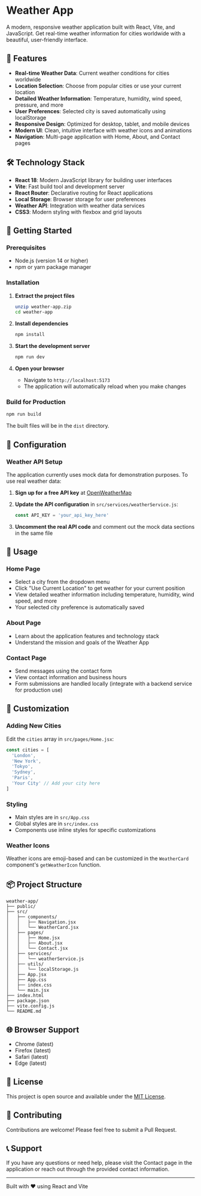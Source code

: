 # Weather App

A modern, responsive weather application built with React, Vite, and JavaScript. Get real-time weather information for cities worldwide with a beautiful, user-friendly interface.

## 🌟 Features

- **Real-time Weather Data**: Current weather conditions for cities worldwide
- **Location Selection**: Choose from popular cities or use your current location
- **Detailed Weather Information**: Temperature, humidity, wind speed, pressure, and more
- **User Preferences**: Selected city is saved automatically using localStorage
- **Responsive Design**: Optimized for desktop, tablet, and mobile devices
- **Modern UI**: Clean, intuitive interface with weather icons and animations
- **Navigation**: Multi-page application with Home, About, and Contact pages

## 🛠️ Technology Stack

- **React 18**: Modern JavaScript library for building user interfaces
- **Vite**: Fast build tool and development server
- **React Router**: Declarative routing for React applications
- **Local Storage**: Browser storage for user preferences
- **Weather API**: Integration with weather data services
- **CSS3**: Modern styling with flexbox and grid layouts

## 🚀 Getting Started

### Prerequisites

- Node.js (version 14 or higher)
- npm or yarn package manager

### Installation

1. **Extract the project files**
   ```bash
   unzip weather-app.zip
   cd weather-app
   ```

2. **Install dependencies**
   ```bash
   npm install
   ```

3. **Start the development server**
   ```bash
   npm run dev
   ```

4. **Open your browser**
   - Navigate to `http://localhost:5173`
   - The application will automatically reload when you make changes

### Build for Production

```bash
npm run build
```

The built files will be in the `dist` directory.

## 🔧 Configuration

### Weather API Setup

The application currently uses mock data for demonstration purposes. To use real weather data:

1. **Sign up for a free API key** at [OpenWeatherMap](https://openweathermap.org/api)

2. **Update the API configuration** in `src/services/weatherService.js`:
   ```javascript
   const API_KEY = 'your_api_key_here'
   ```

3. **Uncomment the real API code** and comment out the mock data sections in the same file

## 📱 Usage

### Home Page
- Select a city from the dropdown menu
- Click "Use Current Location" to get weather for your current position
- View detailed weather information including temperature, humidity, wind speed, and more
- Your selected city preference is automatically saved

### About Page
- Learn about the application features and technology stack
- Understand the mission and goals of the Weather App

### Contact Page
- Send messages using the contact form
- View contact information and business hours
- Form submissions are handled locally (integrate with a backend service for production use)

## 🎨 Customization

### Adding New Cities
Edit the `cities` array in `src/pages/Home.jsx`:
```javascript
const cities = [
  'London',
  'New York',
  'Tokyo',
  'Sydney',
  'Paris',
  'Your City' // Add your city here
]
```

### Styling
- Main styles are in `src/App.css`
- Global styles are in `src/index.css`
- Components use inline styles for specific customizations

### Weather Icons
Weather icons are emoji-based and can be customized in the `WeatherCard` component's `getWeatherIcon` function.

## 📦 Project Structure

```
weather-app/
├── public/
├── src/
│   ├── components/
│   │   ├── Navigation.jsx
│   │   └── WeatherCard.jsx
│   ├── pages/
│   │   ├── Home.jsx
│   │   ├── About.jsx
│   │   └── Contact.jsx
│   ├── services/
│   │   └── weatherService.js
│   ├── utils/
│   │   └── localStorage.js
│   ├── App.jsx
│   ├── App.css
│   ├── index.css
│   └── main.jsx
├── index.html
├── package.json
├── vite.config.js
└── README.md
```

## 🌐 Browser Support

- Chrome (latest)
- Firefox (latest)
- Safari (latest)
- Edge (latest)

## 📝 License

This project is open source and available under the [MIT License](LICENSE).

## 🤝 Contributing

Contributions are welcome! Please feel free to submit a Pull Request.

## 📞 Support

If you have any questions or need help, please visit the Contact page in the application or reach out through the provided contact information.

---

Built with ❤️ using React and Vite
